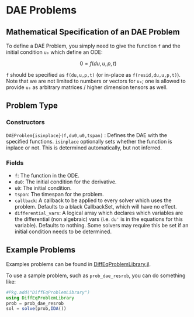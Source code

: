 # DAE Problems

## Mathematical Specification of an DAE Problem

To define a DAE Problem, you simply need to give the function ``f`` and the initial
condition ``u₀`` which define an ODE:

```math
0 = f(du,u,p,t)
```

`f` should be specified as `f(du,u,p,t)` (or in-place as `f(resid,du,u,p,t)`).
Note that we are not limited to numbers or vectors for `u₀`; one is allowed to
provide `u₀` as arbitrary matrices / higher dimension tensors as well.

## Problem Type

### Constructors

`DAEProblem{isinplace}(f,du0,u0,tspan)` : Defines the DAE with the specified functions.
`isinplace` optionally sets whether the function is inplace or not. This is
determined automatically, but not inferred.

### Fields

* `f`: The function in the ODE.
* `du0`: The initial condition for the derivative.
* `u0`: The initial condition.
* `tspan`: The timespan for the problem.
* `callback`: A callback to be applied to every solver which uses the problem.
  Defaults to a black CallbackSet, which will have no effect.
* `differential_vars`: A logical array which declares which variables are the
  differential (non algebraic) vars (i.e. `du'` is in the equations for this
  variable). Defaults to nothing. Some solvers may require this be set if an
  initial condition needs to be determined.

## Example Problems

Examples problems can be found in [DiffEqProblemLibrary.jl](https://github.com/JuliaDiffEq/DiffEqProblemLibrary.jl/blob/master/src/dae_premade_problems.jl).

To use a sample problem, such as `prob_dae_resrob`, you can do something like:

```julia
#Pkg.add("DiffEqProblemLibrary")
using DiffEqProblemLibrary
prob = prob_dae_resrob
sol = solve(prob,IDA())
```
